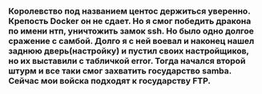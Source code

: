<h3>Королевство под названием центос держиться уверенно. Крепость Docker он не сдает. Но я смог
победить дракона по имени нтп, уничтожить замок ssh. Но было одно долгое сражение с 
самбой. Долго я с ней воевал и наконец нашел заднюю дверь(настройку) и пустил 
своих настройщиков, но их выставили с табличкой error. Тогда начался второй штурм и все 
таки смог захватить государство samba. Сейчас мои войска подходят к государству FTP.<h3>

